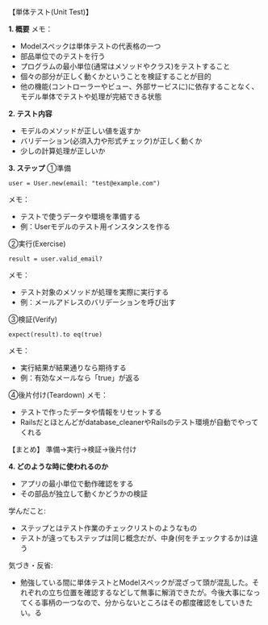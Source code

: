 【単体テスト(Unit Test)】

**1. 概要**
メモ：
- Modelスペックは単体テストの代表格の一つ
- 部品単位でのテストを行う
- プログラムの最小単位(通常はメソッドやクラス)をテストすること
- 個々の部分が正しく動くかということを検証することが目的
- 他の機能(コントローラーやビュー、外部サービスに)に依存することなく、モデル単体でテストや処理が完結できる状態

**2. テスト内容**
- モデルのメソッドが正しい値を返すか
- バリデーション(必須入力や形式チェック)が正しく動くか
- 少しの計算処理が正しいか

**3. ステップ**
①準備
```rubyonrails
user = User.new(email: "test@example.com")
```
メモ：
- テストで使うデータや環境を準備する
- 例：Userモデルのテスト用インスタンスを作る

②実行(Exercise)
```rubyonrails
result = user.valid_email?
```
メモ：
- テスト対象のメソッドが処理を実際に実行する
- 例：メールアドレスのバリデーションを呼び出す

③検証(Verify)
```rubyonrails
expect(result).to eq(true)
```
メモ：
- 実行結果が結果通りなら期待する
- 例：有効なメールなら「true」が返る

④後片付け(Teardown)
メモ：
- テストで作ったデータや情報をリセットする
- Railsだとほとんどがdatabase_cleanerやRailsのテスト環境が自動でやってくれる

【まとめ】
準備→実行→検証→後片付け

**4. どのような時に使われるのか**
- アプリの最小単位で動作確認をする
- その部品が独立して動くかどうかの検証


学んだこと:
- ステップとはテスト作業のチェックリストのようなもの
- テストが違ってもステップは同じ概念だが、中身(何をチェックするか)は違う


気づき・反省:
- 勉強している間に単体テストとModelスペックが混ざって頭が混乱した。それぞれの立ち位置を確認するなどして無事に解消できたが。今後大事になってくる事柄の一つなので、分からないところはその都度確認をしていきたい。る